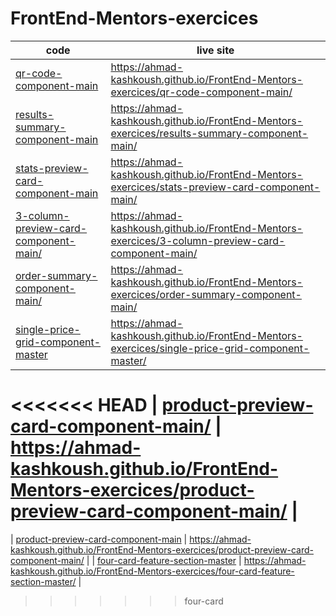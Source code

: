 # FrontEnd-Mentors-exercices

| code                                                                           | live site                                                                                          |
| ------------------------------------------------------------------------------ | -------------------------------------------------------------------------------------------------- |
| [qr-code-component-main](qr-code-component-main/)                              | https://ahmad-kashkoush.github.io/FrontEnd-Mentors-exercices/qr-code-component-main/               |
| [results-summary-component-main](results-summary-component-main/)              | https://ahmad-kashkoush.github.io/FrontEnd-Mentors-exercices/results-summary-component-main/       |
| [stats-preview-card-component-main](stats-preview-card-component-main/)        | https://ahmad-kashkoush.github.io/FrontEnd-Mentors-exercices/stats-preview-card-component-main/    |
| [3-column-preview-card-component-main/](3-column-preview-card-component-main/) | https://ahmad-kashkoush.github.io/FrontEnd-Mentors-exercices/3-column-preview-card-component-main/ |
| [order-summary-component-main/](order-summary-component-main/)                 | https://ahmad-kashkoush.github.io/FrontEnd-Mentors-exercices/order-summary-component-main/         |
| [single-price-grid-component-master](single-price-grid-component-master/)      | https://ahmad-kashkoush.github.io/FrontEnd-Mentors-exercices/single-price-grid-component-master/   |
<<<<<<< HEAD
| [product-preview-card-component-main/](product-preview-card-component-main/)   | https://ahmad-kashkoush.github.io/FrontEnd-Mentors-exercices/product-preview-card-component-main/  |
=======
| [product-preview-card-component-main](product-preview-card-component-main/)    | https://ahmad-kashkoush.github.io/FrontEnd-Mentors-exercices/product-preview-card-component-main/  |
| [four-card-feature-section-master](four-card-feature-section-master/)          | https://ahmad-kashkoush.github.io/FrontEnd-Mentors-exercices/four-card-feature-section-master/     |
>>>>>>> four-card
